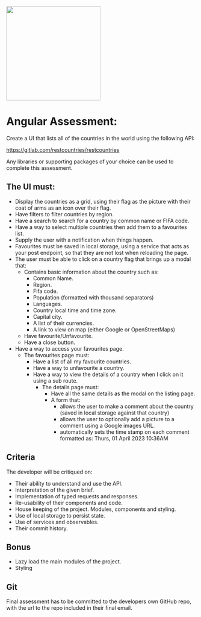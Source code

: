 <img src="https://www.warpdevelopment.com/App_Themes/WarpDevelopment/Images/core/warp-logo-white.svg" width="250">

# Angular Assessment:

Create a UI that lists all of the countries in the world using the following API: 

https://gitlab.com/restcountries/restcountries

Any libraries or supporting packages of your choice can be used to complete this assessment.

## The UI must:

* Display the countries as a grid, using their flag as the picture with their coat of arms as an icon over their flag.
* Have filters to filter countries by region.
* Have a search to search for a country by common name or FIFA code.
* Have a way to select multiple countries then add them to a favourites list.
* Supply the user with a notification when things happen.	
* Favourites must be saved in local storage, using a service that acts as your post endpoint, so that they are not lost when reloading the page.
* The user must be able to click on a country flag that brings up a modal that:
  * Contains basic information about the country such as:
    * Common Name.
    * Region.
    * Fifa code.
    * Population (formatted with thousand separators)
    * Languages.
    * Country local time and time zone.
    * Capital city.
    * A list of their currencies.
    * A link to view on map (either Google or OpenStreetMaps)   
  * Have favourite/Unfavourite.
  * Have a close button.
* Have a way to access your favourites page.
  * The favourites page must:
    * Have a list of all my favourite countries.
    * Have a way to unfavourite a country.
    * Have a way to view the details of a country when I click on it using a sub route.
      * The details page must:
        * Have all the same details as the modal on the listing page.
        * A form that:
          * allows the user to make a comment about the country (saved in local storage against that country)
          * allows the user to optionally add a picture to a comment using a Google images URL.
          * automatically sets the time stamp on each comment formatted as: Thurs, 01 April 2023 10:36AM	
        
## Criteria

The developer will be critiqued on:

* Their ability to understand and use the API.
* Interpretation of the given brief.
* Implementation of typed requests and responses.
* Re-usability of their components and code.
* House keeping of the project. Modules, components and styling.
* Use of local storage to persist state.
* Use of services and observables.
* Their commit history.

## Bonus

* Lazy load the main modules of the project.
* Styling

## Git
		
Final assessment has to be committed to the developers own GitHub repo, with the url to the repo included in their final email.

